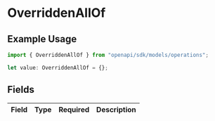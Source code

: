 # OverriddenAllOf

## Example Usage

```typescript
import { OverriddenAllOf } from "openapi/sdk/models/operations";

let value: OverriddenAllOf = {};
```

## Fields

| Field       | Type        | Required    | Description |
| ----------- | ----------- | ----------- | ----------- |